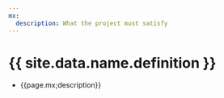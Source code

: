 ```yaml
---
mx:
  description: What the project must satisfy
---
```




# {{ site.data.name.definition }}
- {{page.mx;description}}


